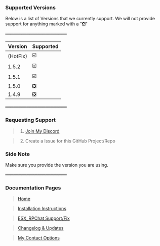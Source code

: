 ### Supported Versions

Below is a list of Versions that we currently support.
We will not provide support for anything marked with a "❎"

━━━━━━━━━━━━━━━━━━━━━━━

| Version | Supported          |
| ------- | ------------------ |
|(HotFix) |        ☑️          |
| 1.5.2   |        ☑️          |
| 1.5.1   |        ☑️          |     
| 1.5.0   |        ❎          |
| 1.4.9   |        ❎          |

━━━━━━━━━━━━━━━━━━━━━━━
### Requesting Support

> 1. [Join My Discord](https://discord.gg/p3gKqC)

> 2. Create a Issue for this GitHub Project/Repo

### Side Note
Make sure you provide the version you are using.

━━━━━━━━━━━━━━━━━━━━━━━

### Documentation Pages
> [Home](../README.md)

> [Installation Instructions](.//INSTALLATION.md)

> [ESX_RPChat Support/Fix](./ESX-FIX.md)

> [Changelog & Updates](./CHANGELOG.md)

> [My Contact Options](./CONTACT.md)
